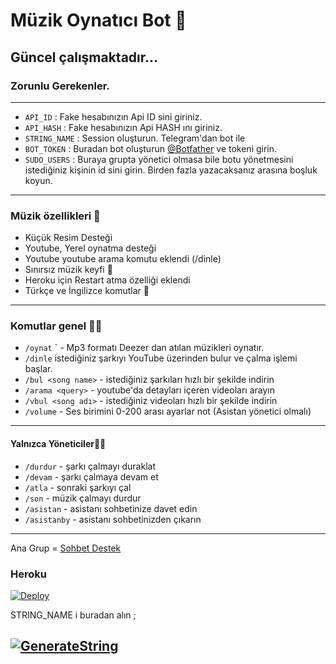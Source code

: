 <h1 align="centre">Müzik Oynatıcı Bot 🎵</h1>

## Güncel çalışmaktadır... 

### Zorunlu Gerekenler. 
----------------------------------
   - `API_ID` :  Fake hesabınızın Api ID sini giriniz. 
   - `API_HASH` :  Fake hesabınızın Api HASH ını giriniz.
   - `STRING_NAME` : Session oluşturun. Telegram'dan bot ile
   - `BOT_TOKEN` :  Buradan bot oluşturun [@Botfather](https://t.me/botfather) ve tokeni girin. 
   - `SUDO_USERS` :  Buraya grupta yönetici olmasa bile botu yönetmesini istediğiniz kişinin id sini girin. Birden fazla yazacaksanız arasına boşluk koyun. 
----------------------------------
### Müzik özellikleri 🔮
- Küçük Resim Desteği
- Youtube, Yerel oynatma desteği
- Youtube youtube arama komutu eklendi (/dinle) 
- Sınırsız müzik keyfi 🥳
- Heroku için Restart atma özelliği eklendi
- Türkçe ve İngilizce komutlar 🤫
----------------------------------
### Komutlar genel 👨‍🦱

- `/oynat` <song name>` - Mp3 formatı Deezer dan atılan müzikleri oynatır. 
- `/dinle`  istediğiniz şarkıyı YouTube üzerinden bulur ve çalma işlemi başlar.
- `/bul <song name>` - istediğiniz şarkıları hızlı bir şekilde indirin
- `/arama <query>` - youtube'da detayları içeren videoları arayın
- `/vbul <song adı>` - istediğiniz videoları hızlı bir şekilde indirin
- `/volume` - Ses birimini 0-200 arası ayarlar not (Asistan yönetici olmalı) 
----------------------------------
#### Yalnızca Yöneticiler👷‍♂️
- `/durdur` - şarkı çalmayı duraklat
- `/devam` - şarkı çalmaya devam et
- `/atla` - sonraki şarkıyı çal
- `/son` - müzik çalmayı durdur
- `/asistan` - asistanı sohbetinize davet edin
- `/asistanby` - asistanı sohbetinizden çıkarın
----------------------------------
Ana Grup = [Sohbet Destek](https://t.me/jackmedyaa)


<h3 align="centre"> Heroku </h4>

[![Deploy](https://www.herokucdn.com/deploy/button.svg)](https://heroku.com/deploy?template=https://github.com/Mehmetbaba55/Efsane-Voice2021)

STRING_NAME i buradan alın ;

[![GenerateString](https://img.shields.io/badge/repl.it-generateString-yellowgreen)](https://repl.it/@subinps/getStringName)
----------------------------------
